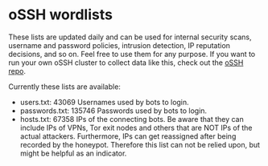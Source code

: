 # oSSH wordlists
These lists are updated daily and can be used for internal security scans, username and password policies, intrusion detection, IP reputation decisions, and so on. Feel free to use them for any purpose. If you want to run your own oSSH cluster to collect data like this, check out the [oSSH repo](https://github.com/toxyl/ossh).  

Currently these lists are available:  
- users.txt: 43069                                                                                                                Usernames used by bots to login. 
- passwords.txt: 135746                                                                                                                Passwords used by bots to login. 
- hosts.txt: 67358                                                                                                                IPs of the connecting bots. Be aware that they can include IPs of VPNs, Tor exit nodes and others that are NOT IPs of the actual attackers. Furthermore, IPs can get reassigned after being recorded by the honeypot. Therefore this list can not be relied upon, but might be helpful as an indicator.
